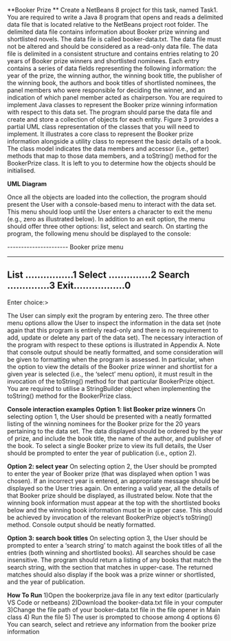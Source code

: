 **Booker Prize **
Create a NetBeans 8 project for this task, named Task1.
You are required to write a Java 8 program that opens and reads a delimited data file that is located relative to the NetBeans project root folder. The delimited data file contains information about Booker prize winning and shortlisted novels. The data file is called booker-data.txt. The data file must not be altered and should be considered as a read-only data file.
The data file is delimited in a consistent structure and contains entries relating to 20 years of Booker prize winners and shortlisted nominees. Each entry contains a series of data fields representing the following information: the year of the prize, the winning author, the winning book title, the publisher of the winning book, the authors and book titles of shortlisted nominees, the panel members who were responsible for deciding the winner, and an indication of which panel member acted as chairperson.
You are required to implement Java classes to represent the Booker prize winning information with respect to this data set. The program should parse the data file and create and store a collection of objects for each entity. Figure 3 provides a partial UML class representation of the classes that you will need to implement. It illustrates a core class to represent the Booker prize information alongside a utility class to represent the basic details of a book. The class model indicates the data members and accessor (i.e., getter) methods that map to those data members, and a toString() method for the BookerPrize class. It is left to you to determine how the objects should be initialised.

**UML Diagram**

Once all the objects are loaded into the collection, the program should present the User with a console-based menu to interact with the data set. This menu should loop until the User enters a character to exit the menu (e.g., zero as illustrated below). In addition to an exit option, the menu should offer three other options: list, select and search.
On starting the program, the following menu should be displayed to the console:

---------------------- Booker
prize menu

----------------------
List ................1
Select ..............2
Search ..............3
Exit.................0
----------------------
Enter choice:>

The User can simply exit the program by entering zero. The three other menu options allow the User to inspect the information in the data set (note again that this program is entirely read-only and there is no requirement to add, update or delete any part of the data set). The necessary interaction of the program with respect to these options is illustrated in Appendix A.
Note that console output should be neatly formatted, and some consideration will be given to formatting when the program is assessed. In particular, when the option to view the details of the Booker prize winner and shortlist for a given year is selected (i.e., the ‘select’ menu option), it must result in the invocation of the toString() method for that particular BookerPrize object. You are required to utilise a StringBuilder object when implementing the toString() method for the BookerPrize class.

**Console interaction examples**
 **Option 1: list Booker prize winners**
On selecting option 1, the User should be presented with a neatly formatted listing of the winning nominees for the Booker prize for the 20 years pertaining to the data set. The data displayed should be ordered by the year of prize, and include the book title, the name of the author, and publisher of the book. To select a single Booker prize to view its full details, the User should be prompted to enter the year of publication (i.e., option 2).

 **Option 2: select year**
On selecting option 2, the User should be prompted to enter the year of Booker prize (that was displayed when option 1 was chosen). If an incorrect year is entered, an appropriate message should be displayed so the User tries again. On entering a valid year, all the details of that Booker prize should be displayed, as illustrated below. Note that the winning book information must appear at the top with the shortlisted books below and the winning book information must be in upper case. This should be achieved by invocation of the relevant BookerPrize object’s toString() method. Console output should be neatly formatted.

**Option 3: search book titles**
On selecting option 3, the User should be prompted to enter a ‘search string’ to match against the book titles of all the entries (both winning and shortlisted books). All searches should be case insensitive. The program should return a listing of any books that match the search string, with the section that matches in upper-case. The returned matches should also display if the book was a prize winner or shortlisted, and the year of publication.


**How To Run**
1)Open the bookerprize.java file in any text editor (particularly VS Code or netbeans)
2)Download the booker-data.txt file in your computer
3)Change the file path of your booker-data.txt file in the file opener in Main class
4) Run the file
5) The user is prompted to choose among 4 options
6) You can search, select and retrieve any information from the booker prize information



